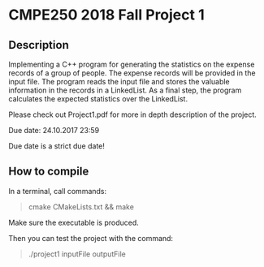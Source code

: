 # CMPE250 2018 Fall Project 1


## Description
Implementing a C++ program for generating the statistics on the expense records of a group of people. The expense records
will be provided in the input file. The program reads the input file
and stores the valuable information in the records in a LinkedList. As a final
step, the program calculates the expected statistics over the LinkedList.

Please check out Project1.pdf for more in depth description of the project.

Due date: 24.10.2017 23:59

Due date is a strict due date!

## How to compile
In a terminal, call commands:

>cmake CMakeLists.txt && make

Make sure the executable is produced.

Then you can test the project with the command:

>./project1 inputFile outputFile
